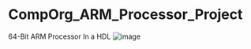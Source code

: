 # CompOrg_ARM_Processor_Project
64-Bit ARM Processor In a HDL
![image](https://github.com/user-attachments/assets/865e264c-a4e5-4c0f-a108-eae295db90f5)

